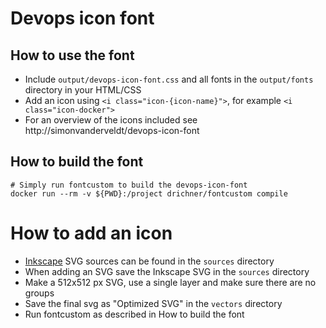 # Devops icon font

## How to use the font
- Include `output/devops-icon-font.css` and all fonts in the `output/fonts` directory in your HTML/CSS
- Add an icon using `<i class="icon-{icon-name}">`, for example `<i class="icon-docker">`
- For an overview of the icons included see http://simonvanderveldt/devops-icon-font


## How to build the font
```
# Simply run fontcustom to build the devops-icon-font
docker run --rm -v ${PWD}:/project drichner/fontcustom compile
```


# How to add an icon
- [Inkscape](https://inkscape.org) SVG sources can be found in the `sources` directory
- When adding an SVG save the Inkscape SVG in the `sources` directory
- Make a 512x512 px SVG, use a single layer and make sure there are no groups
- Save the final svg as "Optimized SVG" in the `vectors` directory
- Run fontcustom as described in How to build the font
